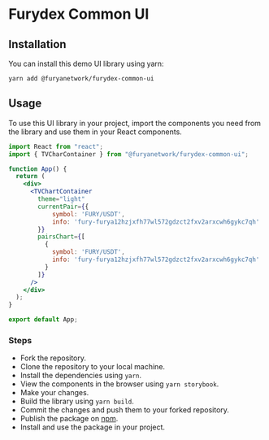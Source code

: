# Furydex Common UI

## Installation

You can install this demo UI library using yarn:

```
yarn add @furyanetwork/furydex-common-ui
```

## Usage

To use this UI library in your project, import the components you need from the library and use them in your React components.

```jsx
import React from "react";
import { TVCharContainer } from "@furyanetwork/furydex-common-ui";

function App() {
  return (
    <div>
      <TVChartContainer
        theme="light"
        currentPair={{
            symbol: 'FURY/USDT',
            info: 'fury-furya12hzjxfh77wl572gdzct2fxv2arxcwh6gykc7qh'
        }}
        pairsChart={[
          {
            symbol: 'FURY/USDT',
            info: 'fury-furya12hzjxfh77wl572gdzct2fxv2arxcwh6gykc7qh'
          }
        ]}
      />
    </div>
  );
}

export default App;
```

### Steps

- Fork the repository.
- Clone the repository to your local machine.
- Install the dependencies using `yarn`.
- View the components in the browser using `yarn storybook`.
- Make your changes.
- Build the library using `yarn build`.
- Commit the changes and push them to your forked repository.
- Publish the package on [npm](https://www.npmjs.com/).
- Install and use the package in your project.